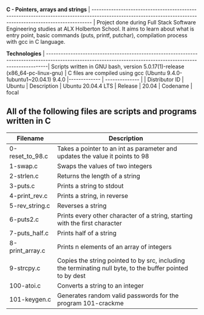 __C - Pointers, arrays and strings__ 
| ------------------------------------------------------------------------------------------------------------------------------------------------------------ |
Project done during Full Stack Software Engineering studies at ALX Holberton School. It aims to learn about what is entry point, basic commands (puts, printf, putchar), compilation process with gcc in C language.

__Technologies__
| -------------------------------------------------------------------------------------------------------------------------------------------------------------|
 Scripts written in GNU bash, version 5.0.17(1)-release (x86_64-pc-linux-gnu) 
| C files are compiled using gcc (Ubuntu 9.4.0-1ubuntu1~20.04.1) 9.4.0 
|------------- | -------------- |
| Distributor ID | Ubuntu
| Description    | Ubuntu 20.04.4 LTS
| Release        | 20.04
| Codename       | focal
                                                                                                                       
                                                                                                                                      
 All of the following files are scripts and programs written in C 
---------------------------------------------------------------------------------------------------------------------------------------------------------------
                                                                                                                                                              
| __Filename__       |   __Description__  |
| -----------------  |  ---------------------------------------------------------------------------------------------------------------------------------------
| 0-reset_to_98.c	   |    Takes a pointer to an int as parameter and updates the value it points to 98  
| 1-swap.c	          |    Swaps the values of two integers   
| 2-strlen.c         |    Returns the length of a string                                                                                                 
| 3-puts.c	          |    Prints a string to stdout
| 4-print_rev.c	     |    Prints a string, in reverse
| 5-rev_string.c	    |    Reverses a string
| 6-puts2.c	         |    Prints every other character of a string, starting with the first character
| 7-puts_half.c	     |    Prints half of a string
| 8-print_array.c    |    Prints n elements of an array of integers
| 9-strcpy.c	        |    Copies the string pointed to by src, including the terminating null byte, to the buffer pointed to by dest
| 100-atoi.c	        |    Converts a string to an integer
| 101-keygen.c	      |    Generates random valid passwords for the program 101-crackme



